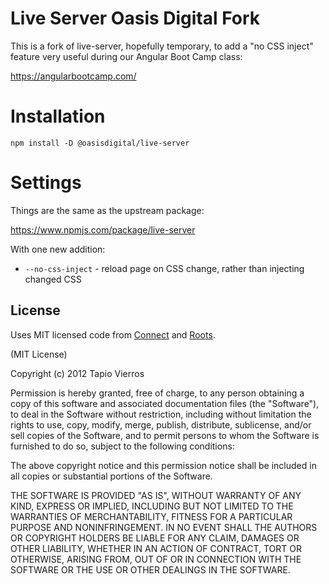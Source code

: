 # Live Server Oasis Digital Fork

This is a fork of live-server, hopefully temporary, to add a "no CSS inject" feature very useful during our Angular Boot Camp class:

https://angularbootcamp.com/

# Installation

```
npm install -D @oasisdigital/live-server
```

# Settings

Things are the same as the upstream package:

https://www.npmjs.com/package/live-server

With one new addition:

* `--no-css-inject` - reload page on CSS change, rather than injecting changed CSS


License
-------

Uses MIT licensed code from [Connect](https://github.com/senchalabs/connect/) and  [Roots](https://github.com/jenius/roots).

(MIT License)

Copyright (c) 2012 Tapio Vierros

Permission is hereby granted, free of charge, to any person obtaining a copy of this software and associated documentation files (the "Software"), to deal in the Software without restriction, including without limitation the rights to use, copy, modify, merge, publish, distribute, sublicense, and/or sell copies of the Software, and to permit persons to whom the Software is furnished to do so, subject to the following conditions:

The above copyright notice and this permission notice shall be included in all copies or substantial portions of the Software.

THE SOFTWARE IS PROVIDED "AS IS", WITHOUT WARRANTY OF ANY KIND, EXPRESS OR IMPLIED, INCLUDING BUT NOT LIMITED TO THE WARRANTIES OF MERCHANTABILITY, FITNESS FOR A PARTICULAR PURPOSE AND NONINFRINGEMENT. IN NO EVENT SHALL THE AUTHORS OR COPYRIGHT HOLDERS BE LIABLE FOR ANY CLAIM, DAMAGES OR OTHER LIABILITY, WHETHER IN AN ACTION OF CONTRACT, TORT OR OTHERWISE, ARISING FROM, OUT OF OR IN CONNECTION WITH THE SOFTWARE OR THE USE OR OTHER DEALINGS IN THE SOFTWARE.
